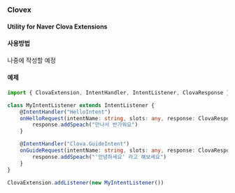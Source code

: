 ### Clovex
#### Utility for Naver Clova Extensions

#### 사용방법
나중에 작성할 예정

#### 예제
```typescript
import { ClovaExtension, IntentHandler, IntentListener, ClovaResponse } from './clova'

class MyIntentListener extends IntentListener {
    @IntentHandler("HelloIntent")
    onHelloRequest(intentName: string, slots: any, response: ClovaResponse) {
        response.addSpeach("만나서 반가워요")
    }

    @IntentHandler("Clova.GuideIntent")
    onGuideRequest(intentName: string, slots: any, response: ClovaResponse) {
        response.addSpeach("'안녕하세요' 라고 해보세요")
    }
}

ClovaExtension.addListener(new MyIntentListener())
```